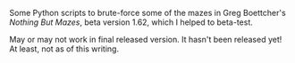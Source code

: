 Some Python scripts to brute-force some of the mazes in Greg Boettcher's <a rel="https://ifdb.tads.org/viewgame?id=ovbxika0f1e03g6i"><cite>Nothing But Mazes</cite></a>, beta version 1.62, which I helped to beta-test.

May or may not work in final released version. It hasn't been released yet! At least, not as of this writing.